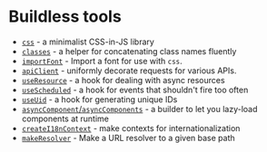 # Buildless tools

- [`css`](./css.md) - a minimalist CSS-in-JS library
- [`classes`](./classes.md) - a helper for concatenating class names fluently
- [`importFont`](./importFont.md) - Import a font for use with `css`.
- [`apiClient`](./apiClient.md) - uniformly decorate requests for various APIs.
- [`useResource`](./useResource.md) - a hook for dealing with async resources
- [`useScheduled`](./useScheduled.md) - a hook for events that shouldn't fire too often
- [`useUid`](./useUid.md) - a hook for generating unique IDs
- [`asyncComponent`/`asyncComponents`](./asyncComponents.md) - a builder to let you lazy-load components at runtime
- [`createI18nContext`](./createI18nContext.md) - make contexts for internationalization
- [`makeResolver`](./makeResolver.md) - Make a URL resolver to a given base path
